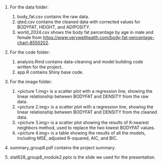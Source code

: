 1. For the data folder:
	1. body_fat.csv contains the raw data.
	2. qted.csv contains the cleaned data with corrected values for BODYFAT, HEIGHT, and ADIPOSITY.
	3. world_2024.csv shows the body fat percentage by age in male and female from https://www.verywellhealth.com/body-fat-percentage-chart-8550202.

2. For the code folder:
	1. analysis.Rmd contains data-cleaning and model building code written for the project.
	2. app.R contains Shiny base code. 

3. For the image folder:
	1. <picture 1.img> is a scatter plot with a regression line, showing the linear relationship between BODYFAT and DENSITY from the raw data.
	2. <picture 2.img> is a scatter plot with a regression line, showing the linear relationship between BODYFAT and DENSITY from the cleaned data.
	3. <picture 3.img> is a scatter plot showing the results of K-nearest neighbors method, used to replace the two lowest BODYFAT values.
	4. <picture 4.img> is a table showing the results of all the models, including MSE, adjusted R-squared, AIC, and BIC.

4. summary_group8.pdf contains the project summary.

5. stat628_group8_module2.pptx is the slide we used for the presentation.
